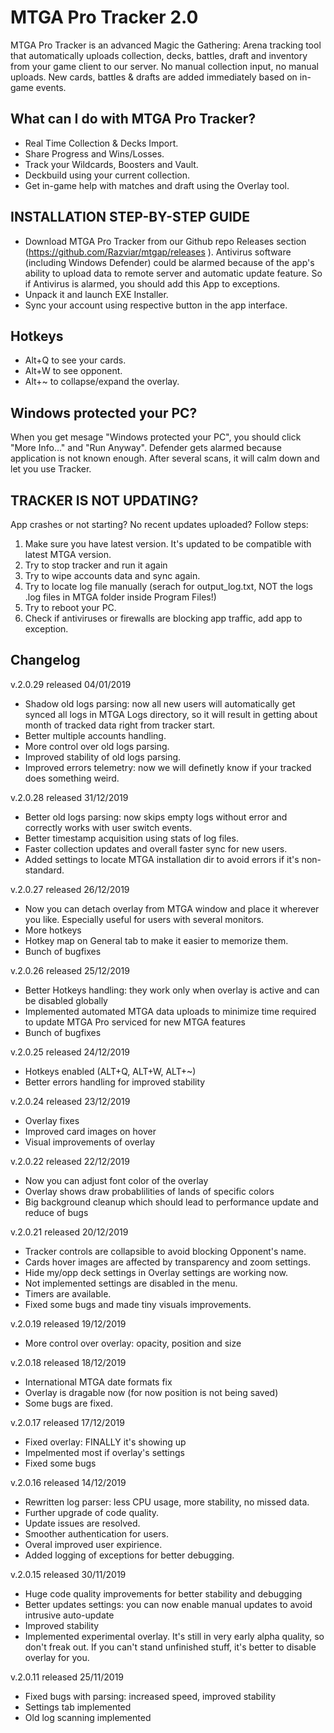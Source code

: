 # MTGA Pro Tracker 2.0
MTGA Pro Tracker is an advanced Magic the Gathering: Arena tracking tool that automatically uploads collection, decks, battles, draft and inventory from your game client to our server. No manual collection input, no manual uploads. New cards, battles & drafts are added immediately based on in-game events.

## What can I do with MTGA Pro Tracker?
* Real Time Collection & Decks Import.
* Share Progress and Wins/Losses.
* Track your Wildcards, Boosters and Vault.
* Deckbuild using your current collection.
* Get in-game help with matches and draft using the Overlay tool.

## INSTALLATION STEP-BY-STEP GUIDE
* Download MTGA Pro Tracker from our Github repo Releases section (https://github.com/Razviar/mtgap/releases ). Antivirus software (including Windows Defender) could be alarmed because of the app's ability to upload data to remote server and automatic update feature. So if Antivirus is alarmed, you should add this App to exceptions.
* Unpack it and launch EXE Installer.
* Sync your account using respective button in the app interface.

## Hotkeys
* Alt+Q to see your cards.
* Alt+W to see opponent.
* Alt+~ to collapse/expand the overlay.

## Windows protected your PC?
When you get mesage "Windows protected your PC", you should click "More Info..." and "Run Anyway". Defender gets alarmed because application is not known enough. After several scans, it will calm down and let you use Tracker. 

## TRACKER IS NOT UPDATING?
App crashes or not starting? No recent updates uploaded? Follow steps:

1. Make sure you have latest version. It's updated to be compatible with latest MTGA version.
2. Try to stop tracker and run it again
3. Try to wipe accounts data and sync again.
4. Try to locate log file manually (serach for output_log.txt, NOT the logs .log files in MTGA folder inside Program Files!)
5. Try to reboot your PC.
6. Check if antiviruses or firewalls are blocking app traffic, add app to exception.

## Changelog
v.2.0.29 released 04/01/2019
* Shadow old logs parsing: now all new users will automatically get synced all logs in MTGA Logs directory, so it will result in getting about month of tracked data right from tracker start.
* Better multiple accounts handling.
* More control over old logs parsing.
* Improved stability of old logs parsing.
* Improved errors telemetry: now we will definetly know if your tracked does something weird.

v.2.0.28 released 31/12/2019
* Better old logs parsing: now skips empty logs without error and correctly works with user switch events.
* Better timestamp acquisition using stats of log files. 
* Faster collection updates and overall faster sync for new users.
* Added settings to locate MTGA installation dir to avoid errors if it's non-standard.

v.2.0.27 released 26/12/2019
* Now you can detach overlay from MTGA window and place it wherever you like. Especially useful for users with several monitors.
* More hotkeys
* Hotkey map on General tab to make it easier to memorize them.
* Bunch of bugfixes

v.2.0.26 released 25/12/2019
* Better Hotkeys handling: they work only when overlay is active and can be disabled globally
* Implemented automated MTGA data uploads to minimize time required to update MTGA Pro serviced for new MTGA features
* Bunch of bugfixes

v.2.0.25 released 24/12/2019
* Hotkeys enabled (ALT+Q, ALT+W, ALT+~)
* Better errors handling for improved stability

v.2.0.24 released 23/12/2019
* Overlay fixes
* Improved card images on hover
* Visual improvements of overlay

v.2.0.22 released 22/12/2019
* Now you can adjust font color of the overlay
* Overlay shows draw probablilities of lands of specific colors
* Big background cleanup which should lead to performance update and reduce of bugs

v.2.0.21 released 20/12/2019
* Tracker controls are collapsible to avoid blocking Opponent's name.
* Cards hover images are affected by transparency and zoom settings.
* Hide my/opp deck settings in Overlay settings are working now.
* Not implemented settings are disabled in the menu.
* Timers are available.
* Fixed some bugs and made tiny visuals improvements.

v.2.0.19 released 19/12/2019
* More control over overlay: opacity, position and size

v.2.0.18 released 18/12/2019
* International MTGA date formats fix
* Overlay is dragable now (for now position is not being saved)
* Some bugs are fixed.

v.2.0.17 released 17/12/2019
* Fixed overlay: FINALLY it's showing up
* Impelmented most if overlay's settings
* Fixed some bugs

v.2.0.16 released 14/12/2019
* Rewritten log parser: less CPU usage, more stability, no missed data.
* Further upgrade of code quality.
* Update issues are resolved.
* Smoother authentication for users.
* Overal improved user expirience.
* Added logging of exceptions for better debugging.


v.2.0.15 released 30/11/2019
* Huge code quality improvements for better stability and debugging
* Better updates settings: you can now enable manual updates to avoid intrusive auto-update
* Improved stability
* Implemented experimental overlay. It's still in very early alpha quality, so don't freak out. If you can't stand unfinished stuff, it's better to disable overlay for you. 

v.2.0.11 released 25/11/2019
* Fixed bugs with parsing: increased speed, improved stability
* Settings tab implemented
* Old log scanning implemented
